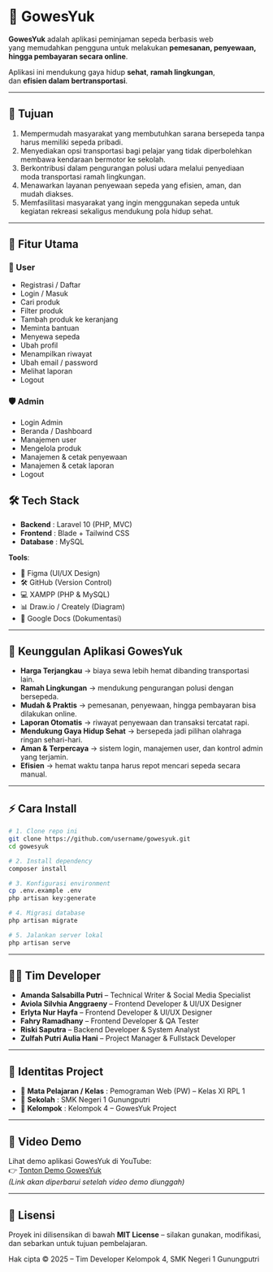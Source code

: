 # 🚴 GowesYuk

**GowesYuk** adalah aplikasi peminjaman sepeda berbasis web  
yang memudahkan pengguna untuk melakukan **pemesanan, penyewaan,  
hingga pembayaran secara online**.  

Aplikasi ini mendukung gaya hidup **sehat**, **ramah lingkungan**,  
dan **efisien dalam bertransportasi**.

---

## 🎯 Tujuan
1. Mempermudah masyarakat yang membutuhkan sarana bersepeda tanpa harus memiliki sepeda pribadi.  
2. Menyediakan opsi transportasi bagi pelajar yang tidak diperbolehkan membawa kendaraan bermotor ke sekolah.  
3. Berkontribusi dalam pengurangan polusi udara melalui penyediaan moda transportasi ramah lingkungan.  
4. Menawarkan layanan penyewaan sepeda yang efisien, aman, dan mudah diakses.  
5. Memfasilitasi masyarakat yang ingin menggunakan sepeda untuk kegiatan rekreasi sekaligus mendukung pola hidup sehat.  


---

## 🚀 Fitur Utama

### 👥 User
- Registrasi / Daftar  
- Login / Masuk  
- Cari produk  
- Filter produk  
- Tambah produk ke keranjang  
- Meminta bantuan  
- Menyewa sepeda  
- Ubah profil  
- Menampilkan riwayat  
- Ubah email / password  
- Melihat laporan  
- Logout  

### 🛡️ Admin
- Login Admin  
- Beranda / Dashboard  
- Manajemen user  
- Mengelola produk  
- Manajemen & cetak penyewaan  
- Manajemen & cetak laporan  
- Logout  

## 🛠️ Tech Stack
- **Backend** : Laravel 10 (PHP, MVC)  
- **Frontend** : Blade + Tailwind CSS  
- **Database** : MySQL  

**Tools**:  
- 🎨 Figma (UI/UX Design)  
- 🛠️ GitHub (Version Control)  
- 💻 XAMPP (PHP & MySQL)  
- 📊 Draw.io / Creately (Diagram)  
- 📄 Google Docs (Dokumentasi)  

---

## 🏅 Keunggulan Aplikasi GowesYuk

- **Harga Terjangkau** → biaya sewa lebih hemat dibanding transportasi lain.  
- **Ramah Lingkungan** → mendukung pengurangan polusi dengan bersepeda.  
- **Mudah & Praktis** → pemesanan, penyewaan, hingga pembayaran bisa dilakukan online.  
- **Laporan Otomatis** → riwayat penyewaan dan transaksi tercatat rapi.  
- **Mendukung Gaya Hidup Sehat** → bersepeda jadi pilihan olahraga ringan sehari-hari.  
- **Aman & Terpercaya** → sistem login, manajemen user, dan kontrol admin yang terjamin.  
- **Efisien** → hemat waktu tanpa harus repot mencari sepeda secara manual.  

---

## ⚡ Cara Install

```bash
# 1. Clone repo ini
git clone https://github.com/username/gowesyuk.git
cd gowesyuk

# 2. Install dependency
composer install

# 3. Konfigurasi environment
cp .env.example .env
php artisan key:generate

# 4. Migrasi database
php artisan migrate

# 5. Jalankan server lokal
php artisan serve
```

--- 

## 👨‍💻 Tim Developer
- **Amanda Salsabilla Putri** – Technical Writer & Social Media Specialist  
- **Aviola Silvhia Anggraeny** – Frontend Developer & UI/UX Designer  
- **Erlyta Nur Hayfa** – Frontend Developer & UI/UX Designer  
- **Fahry Ramadhany** – Frontend Developer & QA Tester 
- **Riski Saputra** – Backend Developer & System Analyst
- **Zulfah Putri Aulia Hani** – Project Manager & Fullstack Developer

---

## 🏫 Identitas Project
- 📘 **Mata Pelajaran / Kelas** : Pemograman Web (PW) – Kelas XI RPL 1  
- 🏫 **Sekolah** : SMK Negeri 1 Gunungputri
- 👥 **Kelompok** : Kelompok 4 – GowesYuk Project

--- 

## 🎥 Video Demo
Lihat demo aplikasi GowesYuk di YouTube:  
👉 [Tonton Demo GowesYuk](https://www.youtube.com/watch?v=XXXXXXXXXXX)  
*(Link akan diperbarui setelah video demo diunggah)*

---

## 📜 Lisensi
Proyek ini dilisensikan di bawah **MIT License** – silakan gunakan, modifikasi, dan sebarkan untuk tujuan pembelajaran.  

Hak cipta © 2025 – Tim Developer Kelompok 4, SMK Negeri 1 Gunungputri  


